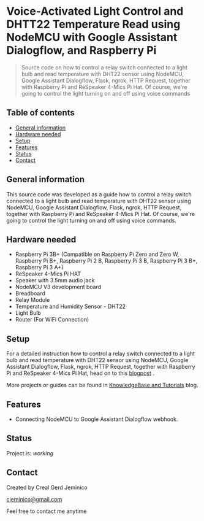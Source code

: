 # Voice-Activated Light Control and DHTT22 Temperature Read using NodeMCU with Google Assistant Dialogflow, and Raspberry Pi
> Source code on how to control a relay switch connected to a light bulb and read temperature with DHT22 sensor using NodeMCU, Google Assistant Dialogflow, Flask, ngrok, HTTP Request, together with Raspberry Pi and ReSpeaker 4-Mics Pi Hat. Of course, we're going to control the light turning on and off using voice commands 

## Table of contents
* [General information](#general-information)
* [Hardware needed](#hardware-needed)
* [Setup](#setup)
* [Features](#features)
* [Status](#status)
* [Contact](#contact)

## General information
This source code was developed as a guide how to control a relay switch connected to a light bulb and read temperature with DHT22 sensor using NodeMCU, Google Assistant Dialogflow, Flask, ngrok, HTTP Request, together with Raspberry Pi and ReSpeaker 4-Mics Pi Hat. Of course, we're going to control the light turning on and off using voice commands.

## Hardware needed
* Raspberry Pi 3B+ (Compatible on Raspberry Pi Zero and Zero W, Raspberry Pi B+, Raspberry Pi 2 B, Raspberry Pi 3 B, Raspberry Pi 3 B+, Raspberry Pi 3 A+)
* ReSpeaker 4-Mics Pi HAT
* Speaker with 3.5mm audio jack
* NodeMCU V3 development board
* Breadboard
* Relay Module
* Temperature and Humidity Sensor - DHT22
* Light Bulb
* Router (For WiFi Connection)

## Setup
For a detailed instruction how to control a relay switch connected to a light bulb and read temperature with DHT22 sensor using NodeMCU, Google Assistant Dialogflow, Flask, ngrok, HTTP Request, together with Raspberry Pi and ReSpeaker 4-Mics Pi Hat, head on to this [blogpost](https://store.createlabz.com/blogs/createlabz-tutorials/respeaker-2-mics-pi-hat-with-raspberry-pi) .

More projects or guides can be found in [KnowledgeBase and Tutorials](https://store.createlabz.com/blogs/createlabz-tutorials) blog.

## Features
* Connecting NodeMCU to Google Assistant Dialogflow webhook. 


## Status
Project is: _working_

## Contact
Created by Creal Gerd Jeminico

cjeminico@gmail.com

Feel free to contact me anytime 
